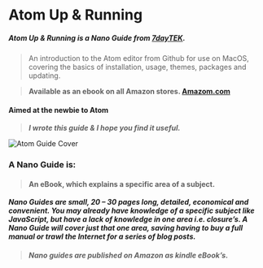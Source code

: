 # Atom Up & Running

##### Atom Up & Running is a Nano Guide from [7dayTEK](http://www.7daytek.com). 

>An introduction to the Atom editor from Github for use on MacOS, covering the basics of installation, usage, themes, packages and updating.

>**Available as an ebook on all Amazon stores. [Amazom.com](https://www.amazon.com/Atom-MacOS-Running-Nano-Guide-ebook/dp/B01MR2Z31O/ref=sr_1_2?ie=UTF8&qid=1483701724&sr=8-2&keywords=the+atom+editor)**

#### Aimed at the newbie to Atom

>***I wrote this guide & I hope you find it useful.***

![Atom Guide Cover](./assets/blog/AtomCover.jpg "Atom")  

### A Nano Guide is: 

>#### An eBook, which explains a specific area of a subject.

***Nano Guides are small, 20 – 30 pages long, detailed, economical and convenient. You may already have knowledge of a specific subject like JavaScript, but have a lack of knowledge in one area i.e. closure’s.  A Nano Guide will cover just that one area, saving having to buy a full manual or trawl the Internet for a series of blog posts.***

>##### Nano guides are published on Amazon as kindle eBook’s.



